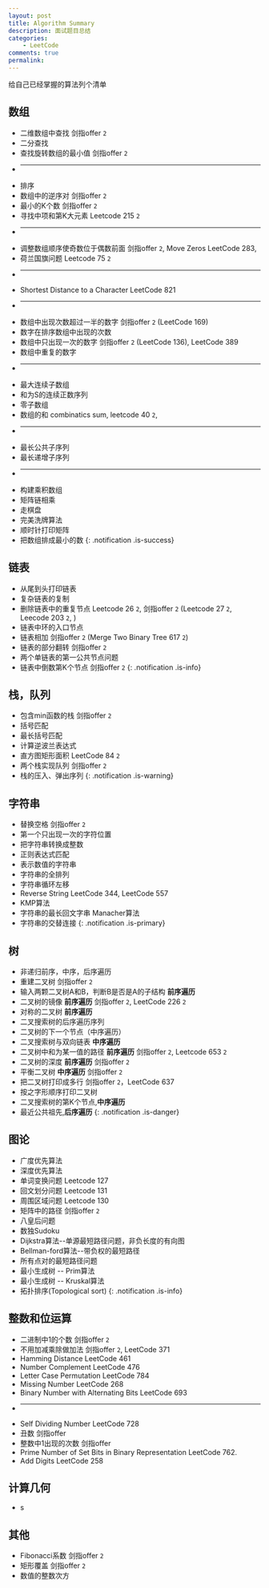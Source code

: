 ```yaml
---
layout: post
title: Algorithm Summary
description: 面试题目总结
categories:
    - LeetCode
comments: true
permalink: 
---
```

给自己已经掌握的算法列个清单

## 数组
  *  二维数组中查找 剑指offer `2`
  *  二分查找
  *  查找旋转数组的最小值 剑指offer `2`
  *  ---
  *  排序
  *  数组中的逆序对  剑指offer `2`
  *  最小的K个数  剑指offer `2`
  *  寻找中项和第K大元素 Leetcode 215 `2`
  *	 ---
  *  调整数组顺序使奇数位于偶数前面  剑指offer `2`, Move Zeros LeetCode 283, 
  *  荷兰国旗问题 Leetcode 75 `2`
  *  ---
  *  Shortest Distance to a Character LeetCode 821
  *  ---
  *  数组中出现次数超过一半的数字  剑指offer `2` (LeetCode 169)
  *  数字在排序数组中出现的次数
  *  数组中只出现一次的数字 剑指offer `2` (LeetCode 136), LeetCode 389
  *  数组中重复的数字
  *  ---
  *  最大连续子数组
  *  和为S的连续正数序列
  *  零子数组
  *  数组的和 combinatics sum, leetcode 40 `2`,
  *  ---
  *  最长公共子序列
  *  最长递增子序列
  *  ---
  *  构建乘积数组
  *  矩阵链相乘
  *  走棋盘
  *  完美洗牌算法
  *  顺时针打印矩阵
  *  把数组排成最小的数
{: .notification .is-success}

## 链表
  *  从尾到头打印链表
  *  复杂链表的复制
  *  删除链表中的重复节点  Leetcode 26 `2`, 剑指offer `2` (Leetcode 27 `2`, Leecode 203 `2`, )
  *  链表中环的入口节点 
  *  链表相加  剑指offer `2` (Merge Two Binary Tree 617 `2`)
  *  链表的部分翻转 剑指offer `2`
  *  两个单链表的第一公共节点问题
  *  链表中倒数第K个节点 剑指offer `2`
{: .notification .is-info}

## 栈，队列
  *  包含min函数的栈 剑指offer `2`
  *  括号匹配
  *  最长括号匹配
  *  计算逆波兰表达式
  *  直方图矩形面积 LeetCode 84 `2`
  *  两个栈实现队列 剑指offer `2`
  *  栈的压入、弹出序列
{: .notification .is-warning}

## 字符串
  *  替换空格 剑指offer `2`
  *  第一个只出现一次的字符位置
  *  把字符串转换成整数
  *  正则表达式匹配
  *  表示数值的字符串
  *  字符串的全排列
  *  字符串循环左移
  *  Reverse String LeetCode 344, LeetCode 557
  *  KMP算法
  *  字符串的最长回文字串 Manacher算法
  *  字符串的交替连接
{: .notification .is-primary}

## 树
  *  非递归前序，中序，后序遍历
  *  重建二叉树 剑指offer `2`
  *  输入两颗二叉树A和B，判断B是否是A的子结构 **前序遍历**
  *  二叉树的镜像 **前序遍历**  剑指offer `2`, LeetCode 226 `2`
  *  对称的二叉树 **前序遍历**
  *  二叉搜索树的后序遍历序列
  *  二叉树的下一个节点（中序遍历）
  *  二叉搜索树与双向链表 **中序遍历**
  *  二叉树中和为某一值的路径 **前序遍历** 剑指offer `2`, Leetcode 653 `2`
  *  二叉树的深度 **前序遍历** 剑指offer `2`
  *  平衡二叉树 **中序遍历** 剑指offer `2`
  *  把二叉树打印成多行 剑指offer `2`，LeetCode 637
  *  按之字形顺序打印二叉树
  *  二叉搜索树的第K个节点,**中序遍历**
  *  最近公共祖先,**后序遍历**
{: .notification .is-danger}

## 图论
  *  广度优先算法
  *  深度优先算法
  *  单词变换问题 Leetcode 127
  *  回文划分问题 Leetcode 131
  *  周围区域问题 Leetcode 130
  *  矩阵中的路径 剑指offer `2`
  *  八皇后问题
  *  数独Sudoku
  *  Dijkstra算法--单源最短路径问题，非负长度的有向图
  *  Bellman-ford算法--带负权的最短路径
  *  所有点对的最短路径问题
  *  最小生成树 -- Prim算法
  *  最小生成树 -- Kruskal算法
  *  拓扑排序(Topological sort)
{: .notification .is-info}

## 整数和位运算
  *  二进制中1的个数 剑指offer `2`
  *  不用加减乘除做加法  剑指offer `2`, LeetCode 371
  *  Hamming Distance LeetCode 461
  *  Number Complement  LeetCode 476
  *  Letter Case Permutation LeetCode 784
  *  Missing Number LeetCode 268
  *  Binary Number with Alternating Bits LeetCode 693
  *  ---
  *  Self Dividing Number LeetCode 728
  *  丑数  剑指offer
  *  整数中1出现的次数  剑指offer
  *  Prime Number of Set Bits in Binary Representation LeetCode 762.
  *  Add Digits LeetCode 258

## 计算几何
  *  s

## 其他
  *  Fibonacci系数 剑指offer `2`
  *  矩形覆盖 剑指offer `2`
  *  数值的整数次方